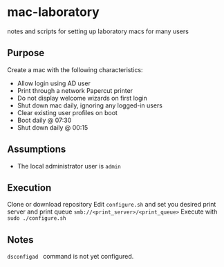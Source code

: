 # mac-laboratory
notes and scripts for setting up laboratory macs for many users



## Purpose
Create a mac with the following characteristics:
- Allow login using AD user
- Print through a network Papercut printer
- Do not display welcome wizards on first login
- Shut down mac daily, ignoring any logged-in users
- Clear existing user profiles on boot
- Boot daily @ 07:30
- Shut down daily @ 00:15

## Assumptions
- The local administrator user is ```admin```

## Execution
Clone or download repository
Edit ```configure.sh``` and set you desired print server and print queue ```smb://<print_server>/<print_queue>```
Execute with ```sudo ./configure.sh```

## Notes
```dsconfigad ``` command is not yet configured.
